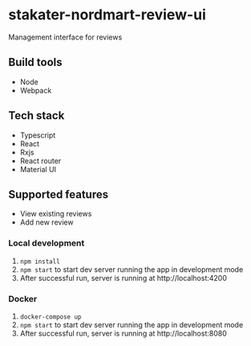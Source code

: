 # stakater-nordmart-review-ui
Management interface for reviews

## Build tools

- Node
- Webpack

## Tech stack

- Typescript
- React
- Rxjs
- React router
- Material UI

## Supported features

- View existing reviews
- Add new review

### Local development

1. `npm install`
2. `npm start` to start dev server running the app in development mode
2. After successful run, server is running at http://localhost:4200

### Docker

1. `docker-compose up`
2. `npm start` to start dev server running the app in development mode
3. After successful run, server is running at http://localhost:8080



